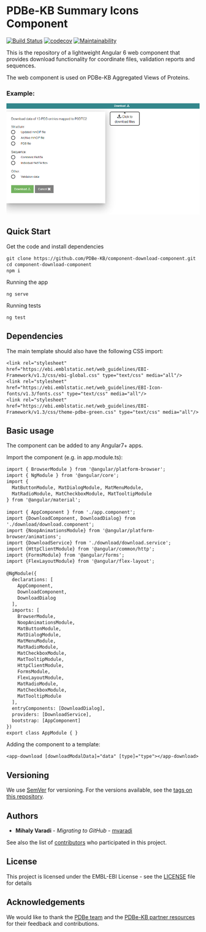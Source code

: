 PDBe-KB Summary Icons Component
=

[![Build Status](https://www.travis-ci.com/PDBe-KB/component-download.svg?branch=main)](https://www.travis-ci.com/PDBe-KB/component-download)
[![codecov](https://codecov.io/gh/PDBe-KB/component-download/branch/main/graph/badge.svg?token=4493EGB4A3)](https://codecov.io/gh/PDBe-KB/component-download)
[![Maintainability](https://api.codeclimate.com/v1/badges/0ea50de6bcc06953d8f4/maintainability)](https://codeclimate.com/github/PDBe-KB/component-download/maintainability)

This is the repository of a lightweight Angular 6 web component that provides download functionality for coordinate files, validation reports and sequences.

The web component is used on PDBe-KB Aggregated Views of Proteins.
### Example:

<img src="https://raw.githubusercontent.com/PDBe-KB/component-download/main/pdbe-kb-download-component.png">

## Quick Start

Get the code and install dependencies
```
git clone https://github.com/PDBe-KB/component-download-component.git
cd component-download-component
npm i
```

Running the app
```
ng serve
```

Running tests
```
ng test
```

## Dependencies

The main template should also have the following CSS import:
```angular2html
<link rel="stylesheet" href="https://ebi.emblstatic.net/web_guidelines/EBI-Framework/v1.3/css/ebi-global.css" type="text/css" media="all"/>
<link rel="stylesheet" href="https://ebi.emblstatic.net/web_guidelines/EBI-Icon-fonts/v1.3/fonts.css" type="text/css" media="all"/>
<link rel="stylesheet" href="https://ebi.emblstatic.net/web_guidelines/EBI-Framework/v1.3/css/theme-pdbe-green.css" type="text/css" media="all"/>
```

## Basic usage

The component can be added to any Angular7+ apps.

Import the component (e.g. in app.module.ts):
```
import { BrowserModule } from '@angular/platform-browser';
import { NgModule } from '@angular/core';
import {
  MatButtonModule, MatDialogModule, MatMenuModule,
  MatRadioModule, MatCheckboxModule, MatTooltipModule
} from '@angular/material';

import { AppComponent } from './app.component';
import {DownloadComponent, DownloadDialog} from './download/download.component';
import {NoopAnimationsModule} from '@angular/platform-browser/animations';
import {DownloadService} from './download/download.service';
import {HttpClientModule} from '@angular/common/http';
import {FormsModule} from '@angular/forms';
import {FlexLayoutModule} from '@angular/flex-layout';

@NgModule({
  declarations: [
    AppComponent,
    DownloadComponent,
    DownloadDialog
  ],
  imports: [
    BrowserModule,
    NoopAnimationsModule,
    MatButtonModule,
    MatDialogModule,
    MatMenuModule,
    MatRadioModule,
    MatCheckboxModule,
    MatTooltipModule,
    HttpClientModule,
    FormsModule,
    FlexLayoutModule,
    MatRadioModule,
    MatCheckboxModule,
    MatTooltipModule
  ],
  entryComponents: [DownloadDialog],
  providers: [DownloadService],
  bootstrap: [AppComponent]
})
export class AppModule { }
```

Adding the component to a template:
```angular2html
<app-download [downloadModalData]="data" [type]="type"></app-download>
```

## Versioning

We use [SemVer](http://semver.org/) for versioning. For the versions available, see the [tags on this repository](https://github.com/PDBe-KB/component-download-component/tags).

## Authors

* **Mihaly Varadi** - *Migrating to GitHub* - [mvaradi](https://github.com/mvaradi)

See also the list of [contributors](https://github.com/PDBe-KB/component-download-component/contributors) who participated in this project.

## License

This project is licensed under the EMBL-EBI License - see the [LICENSE](LICENSE) file for details

## Acknowledgements

We would like to thank the [PDBe team](https://www.pdbe.org) and the [PDBe-KB partner resources](https://github.com/PDBe-KB/pdbe-kb-manual/wiki/PDBe-KB-Annotations) for their feedback and contributions.
